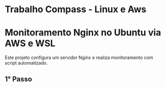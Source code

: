 # Trabalho Compass - Linux e Aws

# Monitoramento Nginx no Ubuntu via AWS e WSL

Este projeto configura um servidor Nginx e realiza monitoramento com script automatizado.

## 1° Passo



